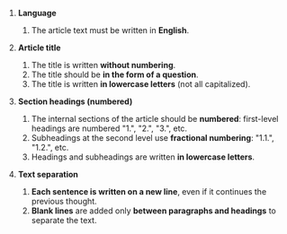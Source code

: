 <!-- 2024-10-02 Dmitrii Fediuk https://upwork.com/fl/mage2pro
«Document my rules for Discourse articles»: https://github.com/dmitrii-fediuk/chatgpt/issues/1 -->

1. **Language**  
   1. The article text must be written in **English**.

1. **Article title**  
   1. The title is written **without numbering**.  
   1. The title should be **in the form of a question**.  
   1. The title is written **in lowercase letters** (not all capitalized).

1. **Section headings (numbered)**  
   1. The internal sections of the article should be **numbered**: first-level headings are numbered "1.", "2.", "3.", etc.  
   1. Subheadings at the second level use **fractional numbering**: "1.1.", "1.2.", etc.  
   1. Headings and subheadings are written **in lowercase letters**.

1. **Text separation**  
   1. **Each sentence is written on a new line**, even if it continues the previous thought.  
   1. **Blank lines** are added only **between paragraphs and headings** to separate the text.
